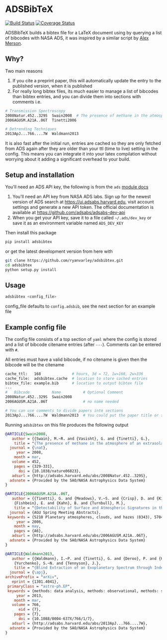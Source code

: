# ADSBibTeX
[![Build Status](https://api.travis-ci.org/ryanvarley/adsbibtex.png?branch=master)](https://travis-ci.org/ryanvarley/adsbibtex)
[![Coverage Status](https://coveralls.io/repos/ryanvarley/adsbibtex/badge.svg?branch=master&service=github)](https://coveralls.io/github/ryanvarley/adsbibtex?branch=master)

ADSBibTeX builds a bibtex file for a LaTeX document using by querying a list of bibcodes with NASA ADS, it was inspired by a similar script by [Alex Merson](http://www.ucl.ac.uk/star/people/amerson).

## Why?

Two main reasons

1. If you cite a preprint paper, this will automatically update the entry to the published version, when it is published
2. For really long bibtex files, its much easier to manage a list of bibcodes than bibtex entries, and you can divide
 them into sections with comments i.e.

```bash
# Transmission Spectroscopy
2008Natur.452..329S  Swain2008  # The presence of methane in the atmosphere of an extrasolar planet
2006AGUSM.A21A..06T  Tinetti2006

# Detrending Techniques
2013ApJ...766....7W  Waldmann2013
```

It is also fast after the initial run, entries are cached so they are only fetched from ADS again after they are older than your ttl (time to live) setting in the config. This means you can integrate it into your latex compilation without worrying about it adding a significant overhead to your build.

## Setup and installation

You'll need an ADS API key, the following is from the `ads` [module docs](https://github.com/andycasey/ads)

1. You'll need an API key from NASA ADS labs. Sign up for the newest version of ADS search at https://ui.adsabs.harvard.edu, visit account settings and generate a new API token. The official documentation is available at https://github.com/adsabs/adsabs-dev-api
2. When you get your API key, save it to a file called ``~/.ads/dev_key`` or save it as an environment variable named ``ADS_DEV_KEY``

Then install this package

```bash
pip install adsbibtex
```

or get the latest development version from here with

```bash
git clone https://github.com/ryanvarley/adsbibtex.git
cd adsbibtex
python setup.py install
```


## Usage

```bash
adsbibtex <config_file>
```

config_file defaults to `config.adsbib`, see the next section for an example file

## Example config file

The config file consists of a top section of `yaml` where the config is stored and a list of bibcode citename entries
(after `---`). Comments can be entered with `#`.

All entries must have a valid bibcode, if no citename is given then the bibcode will be the citename

```bash
cache_ttl:   168              # hours, 3d = 72, 1w=168, 2w=336
cache_file:  adsbibtex.cache  # location to store cached entries
bibtex_file: example.bib      # location to output bibtex file
---
#   Bibcode          Name          # Optional Comment
2008Natur.452..329S  Swain2008
2006AGUSM.A21A..06T                # no name needed

# You can use comments to divide papers into sections
2013ApJ...766....7W  Waldmann2013  # You could put the paper title or subject here
```

Running `adsbibtex` on this file produces the following output

```bibtex
@ARTICLE{Swain2008,
   author = {{Swain}, M.~R. and {Vasisht}, G. and {Tinetti}, G.},
    title = "{The presence of methane in the atmosphere of an extrasolar planet}",
  journal = {\nat},
     year = 2008,
    month = mar,
   volume = 452,
    pages = {329-331},
      doi = {10.1038/nature06823},
   adsurl = {http://adsabs.harvard.edu/abs/2008Natur.452..329S},
  adsnote = {Provided by the SAO/NASA Astrophysics Data System}
}

@ARTICLE{2006AGUSM.A21A..06T,
   author = {{Tinetti}, G. and {Meadows}, V.~S. and {Crisp}, D. and {Kiang}, N. and 
	{Fishbein}, E. and {Kahn}, B. and {Turnbull}, M.},
    title = "{Detectability of Surface and Atmospheric Signatures in the Disk-averaged Spectra of the Earth}",
  journal = {AGU Spring Meeting Abstracts},
 keywords = {5210 Planetary atmospheres, clouds, and hazes (0343), 5704 Atmospheres (0343, 1060), 0343 Planetary atmospheres (5210, 5405, 5704), 0406 Astrobiology and extraterrestrial materials},
     year = 2006,
    month = may,
    pages = {A6},
   adsurl = {http://adsabs.harvard.edu/abs/2006AGUSM.A21A..06T},
  adsnote = {Provided by the SAO/NASA Astrophysics Data System}
}

@ARTICLE{Waldmann2013,
   author = {{Waldmann}, I.~P. and {Tinetti}, G. and {Deroo}, P. and {Hollis}, M.~D.~J. and 
	{Yurchenko}, S.~N. and {Tennyson}, J.},
    title = "{Blind Extraction of an Exoplanetary Spectrum through Independent Component Analysis}",
  journal = {\apj},
archivePrefix = "arXiv",
   eprint = {1301.4041},
 primaryClass = "astro-ph.EP",
 keywords = {methods: data analysis, methods: observational, methods: statistical, planets and satellites: atmospheres, planets and satellites: individual: HD189733b, techniques: spectroscopic },
     year = 2013,
    month = mar,
   volume = 766,
      eid = {7},
    pages = {7},
      doi = {10.1088/0004-637X/766/1/7},
   adsurl = {http://adsabs.harvard.edu/abs/2013ApJ...766....7W},
  adsnote = {Provided by the SAO/NASA Astrophysics Data System}
}
```
